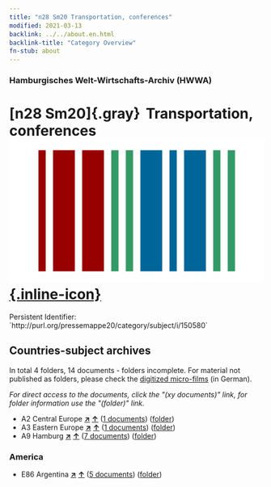```yaml
---
title: "n28 Sm20 Transportation, conferences"
modified: 2021-03-13
backlink: ../../about.en.html
backlink-title: "Category Overview"
fn-stub: about
---
```


### Hamburgisches Welt-Wirtschafts-Archiv (HWWA)

# [n28 Sm20]{.gray}&#8201; Transportation, conferences &#160; [![Wikidata](/images/Wikidata-logo.svg "Wikidata"){.inline-icon}](http://www.wikidata.org/entity/Q104711101)

<div class="hint">Persistent Identifier: `http://purl.org/pressemappe20/category/subject/i/150580`</div>







## Countries-subject archives





In total 4 folders, 14 documents - folders incomplete.
For material not published as folders, please check the [digitized micro-films](/film/h1_sh.de.html) (in German).

_For direct access to the documents, click the "(xy documents)" link, for folder information use the "(folder)" link._


- A2 Central Europe [**&nearr;**](../../../geo/i/140895/about.en.html "Central Europe (all folders)") [**&uarr;**](../../../geo/about.en.html#A2 "Country category system") (<a href="https://pm20.zbw.eu/iiifview/folder/sh/140895,150580" title="about: Central Europe : Transportation, conferences" target="_blank">1 documents</a>) ([folder](../../../../folder/sh/1408xx/140895/1505xx/150580/about.en.html))
- A3 Eastern Europe [**&nearr;**](../../../geo/i/140896/about.en.html "Eastern Europe (all folders)") [**&uarr;**](../../../geo/about.en.html#A3 "Country category system") (<a href="https://pm20.zbw.eu/iiifview/folder/sh/140896,150580" title="about: Eastern Europe : Transportation, conferences" target="_blank">1 documents</a>) ([folder](../../../../folder/sh/1408xx/140896/1505xx/150580/about.en.html))
- A9 Hamburg [**&nearr;**](../../../geo/i/140905/about.en.html "Hamburg (all folders)") [**&uarr;**](../../../geo/about.en.html#A9 "Country category system") (<a href="https://pm20.zbw.eu/iiifview/folder/sh/140905,150580" title="about: Hamburg : Transportation, conferences" target="_blank">7 documents</a>) ([folder](../../../../folder/sh/1409xx/140905/1505xx/150580/about.en.html))

### America

- E86 Argentina [**&nearr;**](../../../geo/i/141692/about.en.html "Argentina (all folders)") [**&uarr;**](../../../geo/about.en.html#E86 "Country category system") (<a href="https://pm20.zbw.eu/iiifview/folder/sh/141692,150580" title="about: Argentina : Transportation, conferences" target="_blank">5 documents</a>) ([folder](../../../../folder/sh/1416xx/141692/1505xx/150580/about.en.html))








